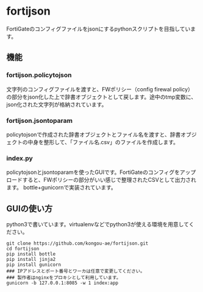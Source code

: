 # fortijson
FortiGateのコンフィグファイルをjsonにするpythonスクリプトを目指しています。

## 機能

### fortijson.policytojson
文字列のコンフィグファイルを渡すと、FWポリシー（config firewal policy）の部分をjson化した上で辞書オブジェクトとして戻します。途中のtmp変数に、json化された文字列が格納されています。

### fortijson.jsontoparam
policytojsonで作成された辞書オブジェクトとファイル名を渡すと、辞書オブジェクトの中身を整形して、「ファイル名.csv」のファイルを作成します。

### index.py
policytojsonとjsontoparamを使ったGUIです。FortiGateのコンフィグをアップロードすると、FWポリシーの部分がいい感じで整理されたCSVとして出力されます。
bottle+gunicornで実装されています。

## GUIの使い方
python3で書いています。virtualenvなどでpython3が使える環境を用意してください。

	git clone https://github.com/kongou-ae/fortijson.git
	cd fortijson
	pip install bottle
	pip install jinja2
	pip install gunicorn
	### IPアドレスとポート番号とワーカは任意で変更してください。
    ### 製作者はnginxをプロキシとして利用しています。
	gunicorn -b 127.0.0.1:8085 -w 1 index:app


    
